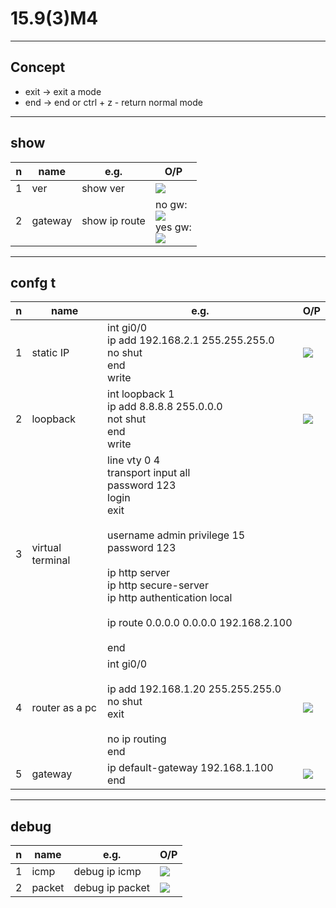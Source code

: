 # 15.9(3)M4

---

## Concept
* exit -> exit a mode
* end -> end or ctrl + z - return normal mode

---

## show
|n|name|e.g.|O/P|
|-|----|----|---|
|1|ver |show ver|[<img src="https://i.imgur.com/AcsyDSC.png">](https://i.imgur.com/AcsyDSC.png)|
|2|gateway|show ip route|no gw: <br/> [<img src="https://i.imgur.com/mViKgDt.png">](https://i.imgur.com/mViKgDt.png)<br/> yes gw: <br/> [<img src="https://i.imgur.com/ZVxHLxG.png">](https://i.imgur.com/ZVxHLxG.png)|

---

## confg t
|n|name|e.g.|O/P|
|-|----|----|---|
|1|static IP|int gi0/0<br/>ip add 192.168.2.1 255.255.255.0 <br/> no shut <br/> end <br/> write|[<img src="https://i.imgur.com/tWHnDRa.png">](https://i.imgur.com/tWHnDRa.png)|
|2|loopback|int loopback 1 <br/> ip add 8.8.8.8 255.0.0.0 <br/> not shut <br/> end <br/> write|[<img src="https://i.imgur.com/CgR3rkB.png">](https://i.imgur.com/CgR3rkB.png)|
|3|virtual terminal|line vty 0 4 <br/> transport input all <br/> password 123 <br/> login <br/>exit<br/><br/> username admin privilege 15 password 123 <br/><br/> ip http server <br/> ip http secure-server <br/> ip http authentication local <br/><br/> ip route 0.0.0.0 0.0.0.0 192.168.2.100 <br/><br/> end ||
|4|router as a pc|int gi0/0 <br/><br/> ip add 192.168.1.20 255.255.255.0 <br/> no shut <br/> exit <br/><br/> no ip routing <br/> end |[<img src="https://i.imgur.com/FXjSP7l.png">](https://i.imgur.com/FXjSP7l.png)|
|5|gateway|ip default-gateway 192.168.1.100 <br/> end | [<img src="https://i.imgur.com/porZHvc.png">](https://i.imgur.com/porZHvc.png) |

---

## debug
|n|name|e.g.|O/P|
|-|----|----|---|
|1|icmp|debug ip icmp|[<img src="https://i.imgur.com/iEspnV1.png">](https://i.imgur.com/iEspnV1.png)|
|2|packet|debug ip packet|[<img src="https://i.imgur.com/6h0iMXZ.png">](https://i.imgur.com/6h0iMXZ.png)|
